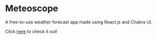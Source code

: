 # Meteoscope
A free-to-use weather forecast app made using React.js and Chakra UI.

Click [here](https://meteoscope.netlify.app/) to check it out!

